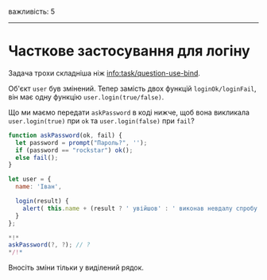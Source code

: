 важливість: 5

---

# Часткове застосування для логіну

Задача трохи складніша ніж <info:task/question-use-bind>. 

Об'єкт `user` був змінений. Тепер замість двох функцій `loginOk/loginFail`, він має одну функцію `user.login(true/false)`.

Що ми маємо передати `askPassword` в коді нижче, щоб вона викликала `user.login(true)` при `ok` та `user.login(false)` при `fail`?

```js
function askPassword(ok, fail) {
  let password = prompt("Пароль?", '');
  if (password == "rockstar") ok();
  else fail();
}

let user = {
  name: 'Іван',

  login(result) {
    alert( this.name + (result ? ' увійшов' : ' виконав невдалу спробу входу') );
  }
};

*!*
askPassword(?, ?); // ?
*/!*
```

Вносіть зміни тільки у виділений рядок.

